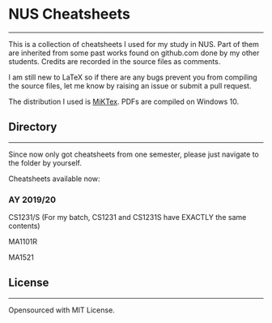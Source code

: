 # NUS Cheatsheets
-----------------

This is a collection of cheatsheets I used for my study in NUS.
Part of them are inherited from some past works found on github.com done by my other students.
Credits are recorded in the source files as comments.

I am still new to LaTeX so if there are any bugs prevent you from compiling the source files,
let me know by raising an issue or submit a pull request.

The distribution I used is [MiKTex](https://miktex.org/). PDFs are compiled on Windows 10.

## Directory
------------

Since now only got cheatsheets from one semester, please just navigate to the folder by yourself.

Cheatsheets available now:

### AY 2019/20

CS1231/S (For my batch, CS1231 and CS1231S have EXACTLY the same contents)

MA1101R

MA1521

## License
----------

Opensourced with MIT License.
